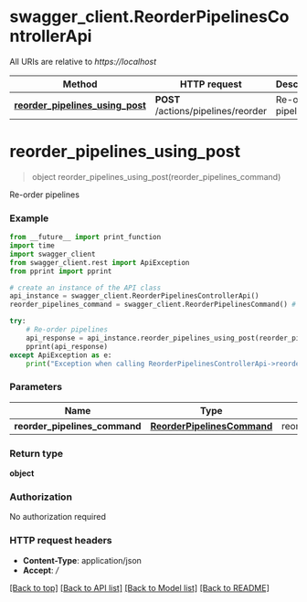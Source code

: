 # swagger_client.ReorderPipelinesControllerApi

All URIs are relative to *https://localhost*

Method | HTTP request | Description
------------- | ------------- | -------------
[**reorder_pipelines_using_post**](ReorderPipelinesControllerApi.md#reorder_pipelines_using_post) | **POST** /actions/pipelines/reorder | Re-order pipelines


# **reorder_pipelines_using_post**
> object reorder_pipelines_using_post(reorder_pipelines_command)

Re-order pipelines

### Example
```python
from __future__ import print_function
import time
import swagger_client
from swagger_client.rest import ApiException
from pprint import pprint

# create an instance of the API class
api_instance = swagger_client.ReorderPipelinesControllerApi()
reorder_pipelines_command = swagger_client.ReorderPipelinesCommand() # ReorderPipelinesCommand | reorderPipelinesCommand

try:
    # Re-order pipelines
    api_response = api_instance.reorder_pipelines_using_post(reorder_pipelines_command)
    pprint(api_response)
except ApiException as e:
    print("Exception when calling ReorderPipelinesControllerApi->reorder_pipelines_using_post: %s\n" % e)
```

### Parameters

Name | Type | Description  | Notes
------------- | ------------- | ------------- | -------------
 **reorder_pipelines_command** | [**ReorderPipelinesCommand**](ReorderPipelinesCommand.md)| reorderPipelinesCommand | 

### Return type

**object**

### Authorization

No authorization required

### HTTP request headers

 - **Content-Type**: application/json
 - **Accept**: */*

[[Back to top]](#) [[Back to API list]](../README.md#documentation-for-api-endpoints) [[Back to Model list]](../README.md#documentation-for-models) [[Back to README]](../README.md)

